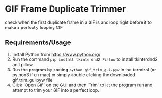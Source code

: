 # GIF Frame Duplicate Trimmer
check when the first duplicate frame in a GIF is and loop right before it to make a perfectly looping GIF
## Requirements/Usage
1. Install Python from https://www.python.org/
2. Run the command ```pip install tkinterdnd2 Pillow``` to install tkinterdnd2 and pillow
3. Run the program by pasting ```python gif_trim_gui.pyw``` in the terminal (or python3 if on mac) or simply double clicking the downloaded gif_trim_gui.pyw file
4. Click 'Open GIF' on the GUI and then 'Trim' to let the program run and attempt to trim your GIF into a perfect loop.